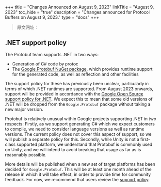 +++
title = "Changes Announced on August 9, 2023"
linkTitle = "August 9, 2023"
toc_hide = "true"
description = "Changes announced for Protocol Buffers on August 9, 2023."
type = "docs"
+++

> 原文网址： 

## .NET support policy

The Protobuf team supports .NET in two ways:

- Generation of C# code by protoc
- The [Google.Protobuf NuGet package](https://www.nuget.org/packages/Google.Protobuf),
  which provides runtime support for the generated code, as well as reflection
  and other facilities

The support policy for these has previously been unclear, particularly in terms
of which .NET runtimes are supported. From August 2023 onwards, support will be
provided in accordance with the [Google Open Source support policy for
.NET](https://opensource.google/documentation/policies/dotnet-support). We
expect this to mean that some old versions of .NET will be dropped from the
`Google.Protobuf` package without taking a new major version.

Protobuf is relatively unusual within Google projects supporting .NET in two
respects: Firstly, as we support generating C# which we expect customers to
compile, we need to consider language versions as well as runtime versions. The
current policy does not cover this aspect of support, so we will publish a
separate policy for this. Secondly, while Unity is not a first-class
supported platform, we understand that Protobuf is commonly used on Unity, and
we will intend to avoid breaking that usage as far as is reasonably possible.

More details will be published when a new set of target platforms has been
decided for `Google.Protobuf`. This will be at least one month ahead of the
release in which it will take effect, in order to provide time for community
feedback. For now, we recommend that users review the
[support policy](https://opensource.google/documentation/policies/dotnet-support).
